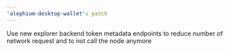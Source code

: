 ```yaml
---
'alephium-desktop-wallet': patch
---
```


Use new explorer backend token metadata endpoints to reduce number of network request and to not call the node anymore
